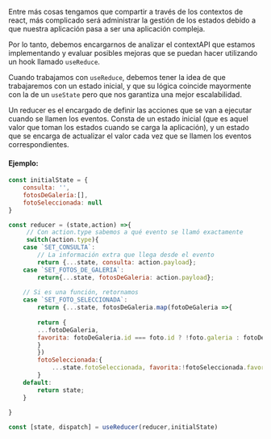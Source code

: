Entre más cosas tengamos que compartir a través de los contextos de react, más complicado será administrar la gestión de los estados debido a que nuestra aplicación pasa a ser una aplicación compleja.

Por lo tanto, debemos encargarnos de analizar el contextAPI que estamos implementando y evaluar posibles mejoras que se puedan hacer utilizando un hook llamado `useReduce`.

Cuando trabajamos con `useReduce`, debemos tener la idea de que trabajaremos con un estado inicial, y que su lógica coincide mayormente con la de un `useState` pero que nos garantiza una mejor escalabilidad.

Un reducer es el encargado de definir las acciones que se van a ejecutar cuando se llamen los eventos. Consta de un estado inicial (que es aquel valor que toman los estados cuando se carga la aplicación), y un estado que se encarga de actualizar el valor cada vez que se llamen los eventos correspondientes.

#### Ejemplo:

```jsx
const initialState = {
	consulta: '',
	fotosDeGalería:[],
	fotoSeleccionada: null
}

const reducer = (state,action) =>{
	 // Con action.type sabemos a qué evento se llamó exactamente
	 switch(action.type){
	case `SET_CONSULTA`:
		// La información extra que llega desde el evento
		return {...state, consulta: action.payload};
	case `SET_FOTOS_DE_GALERIA`:
		return{...state, fotosDeGaleria: action.payload};
		
	// Si es una función, retornamos 
	case `SET_FOTO_SELECCIONADA`:
		return {...state, fotosDeGaleria.map(fotoDeGaleria =>{
		
		return {
		...fotoDeGaleria,
		favorita: fotoDeGaleria.id === foto.id ? !foto.galeria : fotoDeGaleria.favorita
		}
		})
		fotoSeleccionada:{
			...state.fotoSeleccionada, favorita:!fotoSeleccionada.favorita
		}
	default:
		return state;
	}
	
}

const [state, dispatch] = useReducer(reducer,initialState)
```